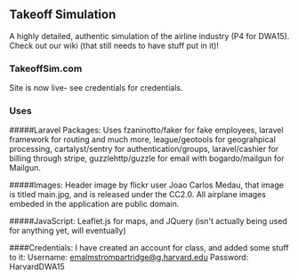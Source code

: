 ## Takeoff Simulation

A highly detailed, authentic simulation of the airline industry (P4 for DWA15). Check out our wiki (that still needs to have stuff put in it)!

### TakeoffSim.com
Site is now live- see credentials for credentials.

### Uses

#####Laravel Packages:
Uses fzaninotto/faker for fake employees, laravel framework for routing and much more,  league/geotools for geograhpical processing, cartalyst/sentry for authentication/groups, laravel/cashier for billing through stripe, guzzlehttp/guzzle for email with bogardo/mailgun for Mailgun. 

#####Images:
Header image by flickr user Joao Carlos Medau, that image is titled main.jpg, and is released under the CC2.0. All airplane images embeded in the application are public domain.

#####JavaScript:
Leaflet.js for maps, and JQuery (isn't actually being used for anything yet, will eventually)

####Credentials:
I have created an account for class, and added some stuff to it:
Username: emalmstrompartridge@g.harvard.edu
Password: HarvardDWA15
